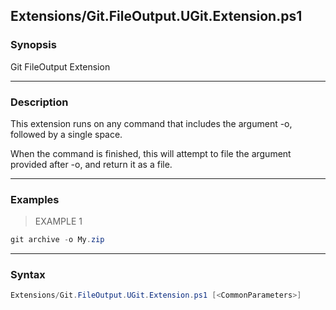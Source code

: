 Extensions/Git.FileOutput.UGit.Extension.ps1
--------------------------------------------

### Synopsis
Git FileOutput Extension

---

### Description

This extension runs on any command that includes the argument -o, followed by a single space.

When the command is finished, this will attempt to file the argument provided after -o, and return it as a file.

---

### Examples
> EXAMPLE 1

```PowerShell
git archive -o My.zip
```

---

### Syntax
```PowerShell
Extensions/Git.FileOutput.UGit.Extension.ps1 [<CommonParameters>]
```
